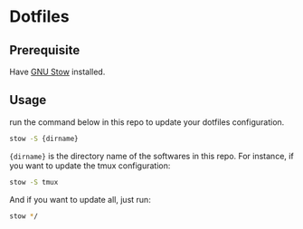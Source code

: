 # Dotfiles

## Prerequisite

Have [GNU Stow](https://www.gnu.org/software/stow/) installed.

## Usage

run the command below in this repo to update your dotfiles configuration.

```bash
stow -S {dirname}
```

`{dirname}` is the directory name of the softwares in this repo.
For instance, if you want to update the tmux configuration:

```bash
stow -S tmux
```

And if you want to update all, just run:

```bash
stow */
```
